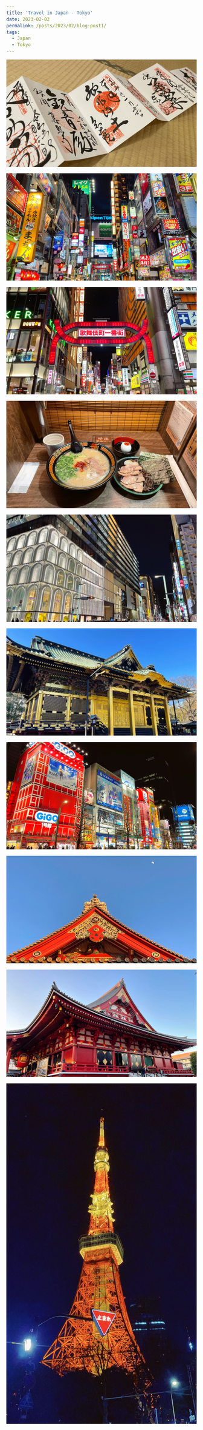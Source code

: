 ```yaml
---
title: 'Travel in Japan - Tokyo'
date: 2023-02-02
permalink: /posts/2023/02/blog-post1/
tags:
  - Japan
  - Tokyo
---
```


<!-- This is a sample blog post. Lorem ipsum I can't remember the rest of lorem ipsum and don't have an internet connection right now. Testing testing testing this blog post. Blog posts are cool.

Headings are cool
======

You can have many headings
====== -->

![photo1](/images/Japan/tokyo/photo1.JPG)

![photo2](/images/Japan/tokyo/photo2.JPG)

![photo3](/images/Japan/tokyo/photo3.JPG)

![photo4](/images/Japan/tokyo/photo4.JPG)

![photo5](/images/Japan/tokyo/photo5.JPG)

![photo6](/images/Japan/tokyo/photo6.JPG)

![photo7](/images/Japan/tokyo/photo7.JPG)

![photo8](/images/Japan/tokyo/photo8.JPG)

![photo9](/images/Japan/tokyo/photo9.JPG)

![photo11](/images/Japan/tokyo/photo11.JPG)

